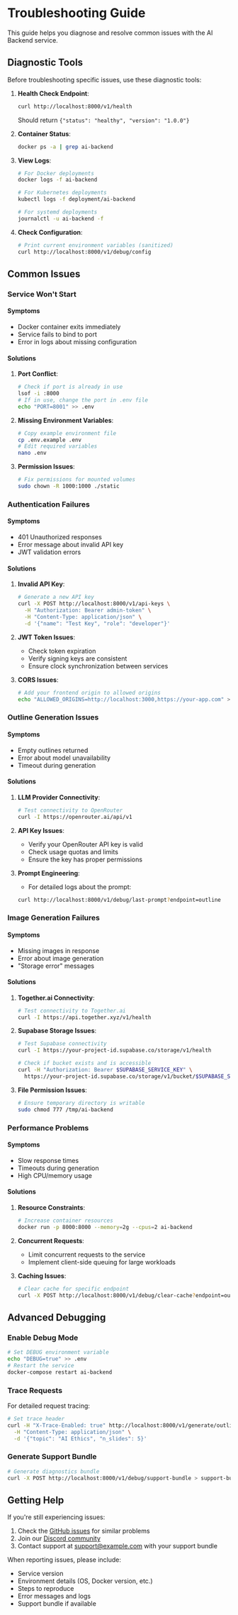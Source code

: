 # Troubleshooting Guide

This guide helps you diagnose and resolve common issues with the AI Backend service.

## Diagnostic Tools

Before troubleshooting specific issues, use these diagnostic tools:

1. **Health Check Endpoint**:
   ```bash
   curl http://localhost:8000/v1/health
   ```
   Should return `{"status": "healthy", "version": "1.0.0"}`

2. **Container Status**:
   ```bash
   docker ps -a | grep ai-backend
   ```

3. **View Logs**:
   ```bash
   # For Docker deployments
   docker logs -f ai-backend

   # For Kubernetes deployments
   kubectl logs -f deployment/ai-backend

   # For systemd deployments
   journalctl -u ai-backend -f
   ```

4. **Check Configuration**:
   ```bash
   # Print current environment variables (sanitized)
   curl http://localhost:8000/v1/debug/config
   ```

## Common Issues

### Service Won't Start

#### Symptoms
- Docker container exits immediately
- Service fails to bind to port
- Error in logs about missing configuration

#### Solutions

1. **Port Conflict**:
   ```bash
   # Check if port is already in use
   lsof -i :8000
   # If in use, change the port in .env file
   echo "PORT=8001" >> .env
   ```

2. **Missing Environment Variables**:
   ```bash
   # Copy example environment file
   cp .env.example .env
   # Edit required variables
   nano .env
   ```

3. **Permission Issues**:
   ```bash
   # Fix permissions for mounted volumes
   sudo chown -R 1000:1000 ./static
   ```

### Authentication Failures

#### Symptoms
- 401 Unauthorized responses
- Error message about invalid API key
- JWT validation errors

#### Solutions

1. **Invalid API Key**:
   ```bash
   # Generate a new API key
   curl -X POST http://localhost:8000/v1/api-keys \
     -H "Authorization: Bearer admin-token" \
     -H "Content-Type: application/json" \
     -d '{"name": "Test Key", "role": "developer"}'
   ```

2. **JWT Token Issues**:
   - Check token expiration
   - Verify signing keys are consistent
   - Ensure clock synchronization between services

3. **CORS Issues**:
   ```bash
   # Add your frontend origin to allowed origins
   echo "ALLOWED_ORIGINS=http://localhost:3000,https://your-app.com" >> .env
   ```

### Outline Generation Issues

#### Symptoms
- Empty outlines returned
- Error about model unavailability
- Timeout during generation

#### Solutions

1. **LLM Provider Connectivity**:
   ```bash
   # Test connectivity to OpenRouter
   curl -I https://openrouter.ai/api/v1
   ```

2. **API Key Issues**:
   - Verify your OpenRouter API key is valid
   - Check usage quotas and limits
   - Ensure the key has proper permissions

3. **Prompt Engineering**:
   - For detailed logs about the prompt:
   ```bash
   curl http://localhost:8000/v1/debug/last-prompt?endpoint=outline
   ```

### Image Generation Failures

#### Symptoms
- Missing images in response
- Error about image generation
- "Storage error" messages

#### Solutions

1. **Together.ai Connectivity**:
   ```bash
   # Test connectivity to Together.ai
   curl -I https://api.together.xyz/v1/health
   ```

2. **Supabase Storage Issues**:
   ```bash
   # Test Supabase connectivity
   curl -I https://your-project-id.supabase.co/storage/v1/health
   
   # Check if bucket exists and is accessible
   curl -H "Authorization: Bearer $SUPABASE_SERVICE_KEY" \
     https://your-project-id.supabase.co/storage/v1/bucket/$SUPABASE_STORAGE_BUCKET
   ```

3. **File Permission Issues**:
   ```bash
   # Ensure temporary directory is writable
   sudo chmod 777 /tmp/ai-backend
   ```

### Performance Problems

#### Symptoms
- Slow response times
- Timeouts during generation
- High CPU/memory usage

#### Solutions

1. **Resource Constraints**:
   ```bash
   # Increase container resources
   docker run -p 8000:8000 --memory=2g --cpus=2 ai-backend
   ```

2. **Concurrent Requests**:
   - Limit concurrent requests to the service
   - Implement client-side queuing for large workloads

3. **Caching Issues**:
   ```bash
   # Clear cache for specific endpoint
   curl -X POST http://localhost:8000/v1/debug/clear-cache?endpoint=outline
   ```

## Advanced Debugging

### Enable Debug Mode

```bash
# Set DEBUG environment variable
echo "DEBUG=true" >> .env
# Restart the service
docker-compose restart ai-backend
```

### Trace Requests

For detailed request tracing:

```bash
# Set trace header
curl -H "X-Trace-Enabled: true" http://localhost:8000/v1/generate/outline \
  -H "Content-Type: application/json" \
  -d '{"topic": "AI Ethics", "n_slides": 5}'
```

### Generate Support Bundle

```bash
# Generate diagnostics bundle
curl -X POST http://localhost:8000/v1/debug/support-bundle > support-bundle.zip
```

## Getting Help

If you're still experiencing issues:

1. Check the [GitHub issues](https://github.com/your-org/ai-backend/issues) for similar problems
2. Join our [Discord community](https://discord.gg/example)
3. Contact support at support@example.com with your support bundle

When reporting issues, please include:

- Service version
- Environment details (OS, Docker version, etc.)
- Steps to reproduce
- Error messages and logs
- Support bundle if available 